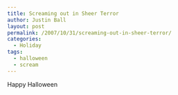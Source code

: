 ```yaml
---
title: Screaming out in Sheer Terror
author: Justin Ball
layout: post
permalink: /2007/10/31/screaming-out-in-sheer-terror/
categories:
  - Holiday
tags:
  - halloween
  - scream
---
```


Happy Halloween